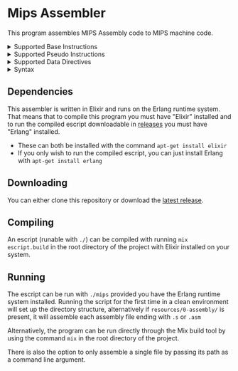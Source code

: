 # Mips Assembler

This program assembles MIPS Assembly code to MIPS machine code.  


<details>
<summary> Supported Base Instructions </summary>
<br>

```mips
SLL     $r, $r, im
SRL     $r, $r, im
SRA     $r, $r, im
SLLV    $r, $r, $r
JR      $r
SYSCALL 
BREAK 
MFHI    $r
MTHI    $r
MFLO    $r
MTLO    $r
MULT    $r, $r
MULTU   $r, $r
DIV     $r, $r
DIVU    $r, $r
ADD     $r, $r, $r
ADDU    $r, $r, $r
SUB     $r, $r, $r
SUBU    $r, $r, $r
AND     $r, $r, $r
OR      $r, $r, $r
XOR     $r, $r, $r
NOR     $r, $r, $r
SLT     $r, $r, $r
SLTU    $r, $r, $r
BGEZ    $r, im
BGEZ    $r, <label>   # I'm not sure if this should be in here
BGEZAL  $r, im
BGEZAL  $r, <label>   # I'm not sure if this should be in here
BLTZ    $r, im
BLTZ    $r, <label>   # I'm not sure if this should be in here
BLTZAL  $r, im
BLTZAL  $r, <label>   # I'm not sure if this should be in here
J       <label>
JAL     <label>
BEQ     $r, $r, im
BEQ     $r, $r, <label>   # I'm not sure if this should be in here
BNE     $r, $r, im
BNE     $r, $r, <label>   # I'm not sure if this should be in here
BLEZ    $r, $r, im
BLEZ    $r, $r, <label>   # I'm not sure if this should be in here
BGTZ    $r, $r, im
BGTZ    $r, $r, <label>   # I'm not sure if this should be in here
ADDI    $r, $r, im
ADDIU   $r, $r, im
SLTI    $r, $r, im
SLTIU   $r, $r, im
ANDI    $r, $r, im
ORI     $r, $r, im
XORI    $r, $r, im
LUI     $r, im
MFC0    $r, $r
MTC0    $r, $r
LB      $r, offset($r)
LB      $r, <label>
LH      $r, offset($r)
LH      $r, <label>
LW      $r, offset($r)
LW      $r, <label>
LBU     $r, offset($r)
LBU     $r, <label>
LHU     $r, offset($r)
LHU     $r, <label>
SB      $r, offset($r)
SB      $r, <label>
SH      $r, offset($r)
SH      $r, <label>
SW      $r, offset($r)
SW      $r, <label>
```
</details>
<details>
<summary> Supported Pseudo Instructions </summary>
<br>

```mips
ABS     $r, $r
BLT     $r, $r, im
BLT     $r, $r, <label>   # I'm not sure if this should be in here
BGT     $r, $r, im
BGT     $r, $r, <label>   # I'm not sure if this should be in here
BLE     $r, $r, im
BLE     $r, $r, <label>   # I'm not sure if this should be in here
BGE     $r, $r, im
BGE     $r, $r, <label>   # I'm not sure if this should be in here
BLTU    $r, $r, im
BLTU    $r, $r, <label>   # I'm not sure if this should be in here
BGTU    $r, $r, im
BGTU    $r, $r, <label>   # I'm not sure if this should be in here
BLEU    $r, $r, im
BLEU    $r, $r, <label>   # I'm not sure if this should be in here
BGEU    $r, $r, im
BGEU    $r, $r, <label>   # I'm not sure if this should be in here
NEG     $r, $r
NOT     $r, $r
MOVE    $r, $r
CLEAR   $r
SGT     $r, $r, $r
SGE     $r, $r, $r
SLE     $r, $r, $r
SGTU    $r, $r, $r
SGEU    $r, $r, $r
SLEU    $r, $r, $r
SEQ     $r, $r, $r
SNE     $r, $r, $r        # Currently very inefficient (resolves to XORI, XOR, SLT) - any ideas to improve?
LI      $r, im
LA      $r, <label>
```
</details>
<details>

<summary> Supported Data Directives </summary>
<br>

```mips
.byte     im
.byte     im, ...
.half     im
.half     im, ...
.word     im
.word     im, ...
.ascii    "string" # Including escape characters
.asciiz   "null-terminated string" # Including escape characters

```
</details>
<details>
<summary> Syntax </summary>
<br>

* Data and text blocks can optionally be demarked with `.data` and `.text`, these ensure that all text comes before all data.
* `.globl` directives are currently ignored
* Integers can be in decimal (0-9) form, or hex (0x(0-f), case insensitive) form.
* Accepted escape characters are the same as C, excluding \uhhhh and \Uhhhhhhhh as these require more than 8 bits to store (I could easily add these if necessary)
* Files to be assembled should be placed in `resources/0-assembly/` and end in `.s` or `.asm`
* Labels can contain any alphabetic chars or underscores and are case sensitive.

</details>

## Dependencies

This assembler is written in Elixir and runs on the Erlang runtime system. That means that to compile this program you must have "Elixir" installed and to run the compiled escript downloadable in [releases](https://github.com/tjm1518/mips_assembler/releases) you must have "Erlang" installed.

* These can both be installed with the command `apt-get install elixir`  
* If you only wish to run the compiled escript, you can just install Erlang with `apt-get install erlang`

## Downloading

You can either clone this repository or download the [latest release](https://github.com/tjm1518/mips_assembler/releases/latest).

## Compiling

An escript (runable with `./`) can be compiled with running `mix escript.build` in the root directory of the project with Elixir installed on your system.

## Running

The escript can be run with `./mips` provided you have the Erlang runtime system installed. Running the script for the first time in a clean environment will set up the directory structure, alternatively if `resources/0-assembly/` is present, it will assemble each assembly file ending with `.s` or `.asm`

Alternatively, the program can be run directly through the Mix build tool by using the command `mix` in the root directory of the project.

There is also the option to only assemble a single file by passing its path as a command line argument.
